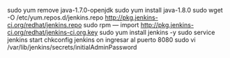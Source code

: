 sudo yum remove java-1.7.0-openjdk
sudo yum install java-1.8.0
sudo wget -O /etc/yum.repos.d/jenkins.repo http://pkg.jenkins-ci.org/redhat/jenkins.repo
sudo rpm — import http://pkg.jenkins-ci.org/redhat/jenkins-ci.org.key
sudo yum install jenkins -y
sudo service jenkins start
chkconfig jenkins on
ingresar al puerto 8080
sudo vi /var/lib/jenkins/secrets/initialAdminPassword